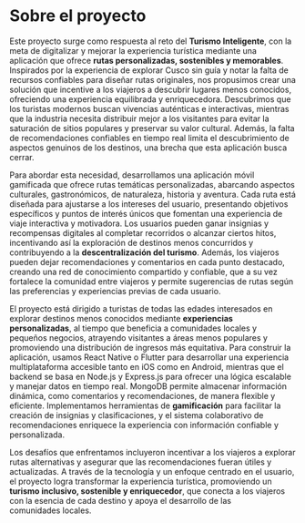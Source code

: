 # Sobre el proyecto

Este proyecto surge como respuesta al reto del **Turismo Inteligente**, con la meta de digitalizar y mejorar la experiencia turística mediante una aplicación que ofrece **rutas personalizadas, sostenibles y memorables**. Inspirados por la experiencia de explorar Cusco sin guía y notar la falta de recursos confiables para diseñar rutas originales, nos propusimos crear una solución que incentive a los viajeros a descubrir lugares menos conocidos, ofreciendo una experiencia equilibrada y enriquecedora. Descubrimos que los turistas modernos buscan vivencias auténticas e interactivas, mientras que la industria necesita distribuir mejor a los visitantes para evitar la saturación de sitios populares y preservar su valor cultural. Además, la falta de recomendaciones confiables en tiempo real limita el descubrimiento de aspectos genuinos de los destinos, una brecha que esta aplicación busca cerrar.

Para abordar esta necesidad, desarrollamos una aplicación móvil gamificada que ofrece rutas temáticas personalizadas, abarcando aspectos culturales, gastronómicos, de naturaleza, historia y aventura. Cada ruta está diseñada para ajustarse a los intereses del usuario, presentando objetivos específicos y puntos de interés únicos que fomentan una experiencia de viaje interactiva y motivadora. Los usuarios pueden ganar insignias y recompensas digitales al completar recorridos o alcanzar ciertos hitos, incentivando así la exploración de destinos menos concurridos y contribuyendo a la **descentralización del turismo**. Además, los viajeros pueden dejar recomendaciones y comentarios en cada punto destacado, creando una red de conocimiento compartido y confiable, que a su vez fortalece la comunidad entre viajeros y permite sugerencias de rutas según las preferencias y experiencias previas de cada usuario.

El proyecto está dirigido a turistas de todas las edades interesados en explorar destinos menos conocidos mediante **experiencias personalizadas**, al tiempo que beneficia a comunidades locales y pequeños negocios, atrayendo visitantes a áreas menos populares y promoviendo una distribución de ingresos más equitativa. Para construir la aplicación, usamos React Native o Flutter para desarrollar una experiencia multiplataforma accesible tanto en iOS como en Android, mientras que el backend se basa en Node.js y Express.js para ofrecer una lógica escalable y manejar datos en tiempo real. MongoDB permite almacenar información dinámica, como comentarios y recomendaciones, de manera flexible y eficiente. Implementamos herramientas de **gamificación** para facilitar la creación de insignias y clasificaciones, y el sistema colaborativo de recomendaciones enriquece la experiencia con información confiable y personalizada.

Los desafíos que enfrentamos incluyeron incentivar a los viajeros a explorar rutas alternativas y asegurar que las recomendaciones fueran útiles y actualizadas. A través de la tecnología y un enfoque centrado en el usuario, el proyecto logra transformar la experiencia turística, promoviendo un **turismo inclusivo, sostenible y enriquecedor**, que conecta a los viajeros con la esencia de cada destino y apoya el desarrollo de las comunidades locales.
